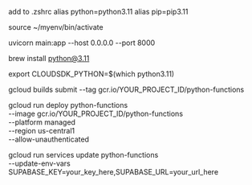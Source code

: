 add to .zshrc
alias python=python3.11
alias pip=pip3.11

source ~/myenv/bin/activate

uvicorn main:app --host 0.0.0.0 --port 8000

brew install python@3.11

export CLOUDSDK_PYTHON=$(which python3.11)

gcloud builds submit --tag gcr.io/YOUR_PROJECT_ID/python-functions

gcloud run deploy python-functions \
 --image gcr.io/YOUR_PROJECT_ID/python-functions \
 --platform managed \
 --region us-central1 \
 --allow-unauthenticated

gcloud run services update python-functions \
 --update-env-vars SUPABASE_KEY=your_key_here,SUPABASE_URL=your_url_here
